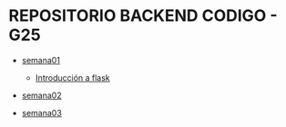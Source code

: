 # REPOSITORIO BACKEND CODIGO - G25

- [semana01](https://github.com/12aptor/CODIGO-G25/tree/main/semana01)

  - [Introducción a flask](https://github.com/12aptor/CODIGO-G25/tree/main/semana01/dia04/introduccion_flask)
 
- [semana02](https://github.com/12aptor/CODIGO-G25/tree/main/semana02)
- [semana03](https://github.com/12aptor/CODIGO-G25/tree/main/semana04)
